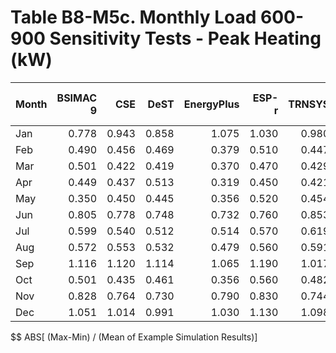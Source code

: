 # Table B8-M5c. Monthly Load 600-900 Sensitivity Tests - Peak Heating (kW)
| Month |BSIMAC 9 |CSE |DeST |EnergyPlus |ESP-r |TRNSYS | |Min |Max |Mean |Dev % $$ | |TestSoftware1 |
|-----|-----:|-----:|-----:|-----:|-----:|-----:|-----:|-----:|-----:|-----:|-----:|-----:|-----:|
| Jan |0.778 |0.943 |0.858 |1.075 |1.030 |0.980 | |0.778 |1.075 |0.944 |31.4 | |1.075 |
| Feb |0.490 |0.456 |0.469 |0.379 |0.510 |0.447 | |0.379 |0.510 |0.459 |28.5 | |0.380 |
| Mar |0.501 |0.422 |0.419 |0.370 |0.470 |0.429 | |0.370 |0.501 |0.435 |30.1 | |0.371 |
| Apr |0.449 |0.437 |0.513 |0.319 |0.450 |0.421 | |0.319 |0.513 |0.431 |45.0 | |0.318 |
| May |0.350 |0.450 |0.445 |0.356 |0.520 |0.454 | |0.350 |0.520 |0.429 |39.6 | |0.356 |
| Jun |0.805 |0.778 |0.748 |0.732 |0.760 |0.853 | |0.732 |0.853 |0.779 |15.4 | |0.732 |
| Jul |0.599 |0.540 |0.512 |0.514 |0.570 |0.619 | |0.512 |0.619 |0.559 |19.1 | |0.514 |
| Aug |0.572 |0.553 |0.532 |0.479 |0.560 |0.591 | |0.479 |0.591 |0.548 |20.5 | |0.479 |
| Sep |1.116 |1.120 |1.114 |1.065 |1.190 |1.017 | |1.017 |1.190 |1.104 |15.7 | |1.066 |
| Oct |0.501 |0.435 |0.461 |0.356 |0.560 |0.482 | |0.356 |0.560 |0.466 |43.7 | |0.356 |
| Nov |0.828 |0.764 |0.730 |0.790 |0.830 |0.744 | |0.730 |0.830 |0.781 |12.8 | |0.790 |
| Dec |1.051 |1.014 |0.991 |1.030 |1.130 |1.098 | |0.991 |1.130 |1.052 |13.2 | |1.029 |

$$ ABS[ (Max-Min) / (Mean of Example Simulation Results)]


